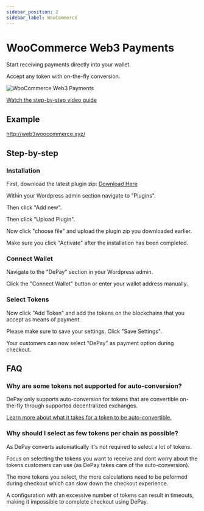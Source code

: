 ```yaml
---
sidebar_position: 2
sidebar_label: WooCommerce
---
```


# WooCommerce Web3 Payments

Start receiving payments directly into your wallet.

Accept any token with on-the-fly conversion.

![WooCommerce Web3 Payments](/img/plugins/WooCommerce-Web3-Payments.svg)

[<FontAwesomeIcon icon="fa-brands fa-youtube" /> Watch the step-by-step video guide](https://depay.com/how-to/accept-web3-cryptocurrency-payments-on-woocommerce-4tbR4B1bdmipZ5a2N1e8HJ)

## Example

http://web3woocommerce.xyz/

## Step-by-step

### Installation

First, download the latest plugin zip: [Download Here](https://github.com/DePayFi/web3-woocommerce-depay-payments/releases/latest/download/depay-woocommerce-payments.zip)

Within your Wordpress admin section navigate to "Plugins".

Then click "Add new".

Then click "Upload Plugin".

Now click "choose file" and upload the plugin zip you downloaded earlier.

Make sure you click "Activate" after the installation has been completed.

### Connect Wallet

Navigate to the "DePay" section in your Wordpress admin.

Click the "Connect Wallet" button or enter your wallet address manually.

### Select Tokens

Now click "Add Token" and add the tokens on the blockchains that you accept as means of payment.

Please make sure to save your settings. Click "Save Settings".

Your customers can now select "DePay" as payment option during checkout.

## FAQ

### Why are some tokens not supported for auto-conversion?

DePay only supports auto-conversion for tokens that are convertible on-the-fly through supported decentralized exchanges.

[Learn more about what it takes for a token to be auto-convertible.](/docs/payments/supported/tokens)

### Why should I select as few tokens per chain as possible?

As DePay converts automatically it's not required to select a lot of tokens. 

Focus on selecting the tokens you want to receive and dont worry about the tokens customers can use (as DePay takes care of the auto-conversion).

The more tokens you select, the more calculations need to be peformed during checkout which can slow down the checkout experience.

A configuration with an excessive number of tokens can result in timeouts, making it impossible to complete checkout using DePay.

